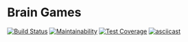 # Brain Games
[![Build Status](https://travis-ci.org/sergey20x25/project-lvl1-s462.svg?branch=master)](https://travis-ci.org/sergey20x25/project-lvl1-s462)
[![Maintainability](https://api.codeclimate.com/v1/badges/7d3b9106786d15568561/maintainability)](https://codeclimate.com/github/sergey20x25/project-lvl1-s462/maintainability)
[![Test Coverage](https://api.codeclimate.com/v1/badges/7d3b9106786d15568561/test_coverage)](https://codeclimate.com/github/sergey20x25/project-lvl1-s462/test_coverage)
[![asciicast](https://asciinema.org/a/C51j0z9JTGpvo71vEw7bMzlUq.svg)](https://asciinema.org/a/C51j0z9JTGpvo71vEw7bMzlUq)